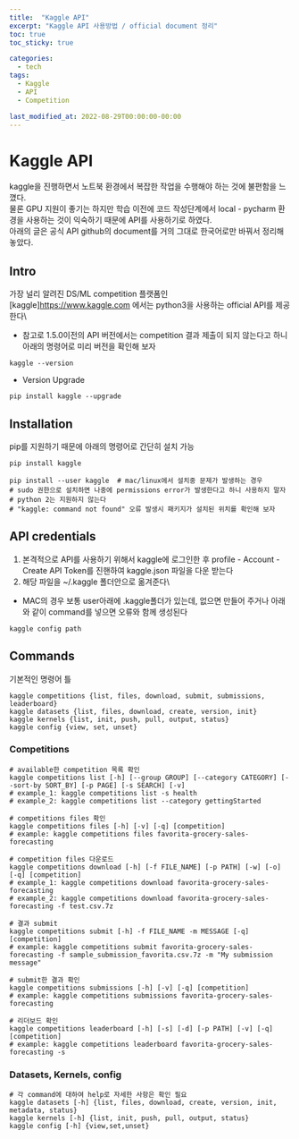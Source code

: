 ```yaml
---
title:  "Kaggle API"
excerpt: "Kaggle API 사용방법 / official document 정리"
toc: true
toc_sticky: true

categories:
  - tech
tags:
  - Kaggle
  - API
  - Competition

last_modified_at: 2022-08-29T00:00:00-00:00
---
```


# Kaggle API
kaggle을 진행하면서 노트북 환경에서 복잡한 작업을 수행해야 하는 것에 불편함을 느꼈다. \
물론 GPU 지원이 좋기는 하지만 학습 이전에 코드 작성단계에서 local - pycharm 환경을 사용하는 것이 익숙하기 때문에 API를 사용하기로 하였다. \
아래의 글은 공식 API github의 document를 거의 그대로 한국어로만 바꿔서 정리해 놓았다.

## Intro
가장 널리 알려진 DS/ML competition 플랫폼인 [kaggle]<https://www.kaggle.com> 에서는 python3을 사용하는 official API를 제공한다\
* 참고로 1.5.0이전의 API 버전에서는 competition 결과 제출이 되지 않는다고 하니 아래의 명령어로 미리 버전을 확인해 보자
```shell
kaggle --version
```

* Version Upgrade
```shell
pip install kaggle --upgrade
```

## Installation
pip를 지원하기 때문에 아래의 명령어로 간단히 설치 가능
```shell
pip install kaggle

pip install --user kaggle  # mac/linux에서 설치중 문제가 발생하는 경우
# sudo 권한으로 설치하면 나중에 permissions error가 발생한다고 하니 사용하지 말자
# python 2는 지원하지 않는다
# "kaggle: command not found" 오류 발생시 패키지가 설치된 위치를 확인해 보자
```

## API credentials
1. 본격적으로 API를 사용하기 위해서 kaggle에 로그인한 후 profile - Account - Create API Token를 진핸하여 kaggle.json 파일을 다운 받는다
2. 해당 파일을 ~/.kaggle 폴더안으로 옮겨준다\
* MAC의 경우 보통 user아래에 .kaggle폴더가 있는데, 없으면 만들어 주거나 아래와 같이 command를 넣으면 오류와 함께 생성된다
```shell
kaggle config path
```

## Commands
기본적인 명령어 틀
```shell
kaggle competitions {list, files, download, submit, submissions, leaderboard}
kaggle datasets {list, files, download, create, version, init}
kaggle kernels {list, init, push, pull, output, status}
kaggle config {view, set, unset}
```

### Competitions
```shell
# available한 competition 목록 확인
kaggle competitions list [-h] [--group GROUP] [--category CATEGORY] [--sort-by SORT_BY] [-p PAGE] [-s SEARCH] [-v]
# example_1: kaggle competitions list -s health
# example_2: kaggle competitions list --category gettingStarted

# competitions files 확인
kaggle competitions files [-h] [-v] [-q] [competition]
# example: kaggle competitions files favorita-grocery-sales-forecasting

# competition files 다운로드
kaggle competitions download [-h] [-f FILE_NAME] [-p PATH] [-w] [-o] [-q] [competition]
# example_1: kaggle competitions download favorita-grocery-sales-forecasting
# example_2: kaggle competitions download favorita-grocery-sales-forecasting -f test.csv.7z

# 결과 submit
kaggle competitions submit [-h] -f FILE_NAME -m MESSAGE [-q] [competition]
# example: kaggle competitions submit favorita-grocery-sales-forecasting -f sample_submission_favorita.csv.7z -m "My submission message"

# submit한 결과 확인
kaggle competitions submissions [-h] [-v] [-q] [competition]
# example: kaggle competitions submissions favorita-grocery-sales-forecasting

# 리더보드 확인
kaggle competitions leaderboard [-h] [-s] [-d] [-p PATH] [-v] [-q] [competition]
# example: kaggle competitions leaderboard favorita-grocery-sales-forecasting -s
```

### Datasets, Kernels, config
```shell
# 각 command에 대하여 help로 자세한 사항은 확인 필요
kaggle datasets [-h] {list, files, download, create, version, init, metadata, status}
kaggle kernels [-h] {list, init, push, pull, output, status}
kaggle config [-h] {view,set,unset}
```